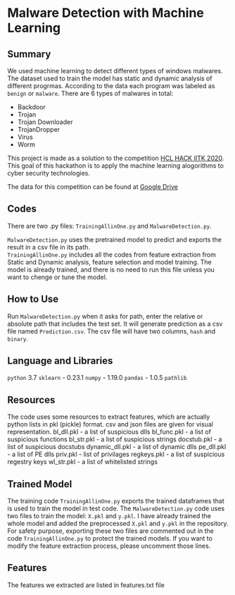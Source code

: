 # Malware Detection with Machine Learning

## Summary
We used machine learning to detect different types of windows malwares. The dataset used to train the model 
has static and dynamic analysis of different progrmas. According to the data each program was labeled as `benign` or `malware`.
There are 6 types of malwares in total:
- Backdoor
- Trojan
- Trojan Downloader
- TrojanDropper
- Virus
- Worm
  
This project is made as a solution to the competition [HCL HACK IITK 2020](https://hackathon.iitk.ac.in/).
This goal of this hackathon is to apply the machine learning alogorithms to cyber security technologies.    
  
The data for this competition can be found at [Google Drive](https://drive.google.com/drive/folders/15LbEhXPxfEXf-U6w2wUJycN2EN3O7NEJ?usp=sharing)  

## Codes
There are two .py files: `TrainingAllinOne.py` and `MalwareDetection.py`.  

`MalwareDetection.py` uses the pretrained model to predict and exports the result in a csv file in its path.  
`TrainingAllinOne.py` includes all the codes from feature extraction from Static and Dynamic analysis, feature selection and model training. The model is already trained,
 and there is no need to run this file unless you want to chenge or tune the model.  


## How to Use
Run `MalwareDetection.py` when it asks for path, enter the relative or absolute path 
that includes the test set. It will generate prediction as a csv file named `Prediction.csv`. The csv file
will have two columns, `hash` and `binary`.  

## Language and Libraries
`python` 3.7
`sklearn` 	- 0.23.1
`numpy` 	- 1.19.0
`pandas` 	- 1.0.5
`pathlib`
  

## Resources 
The code uses some resources to extract features, which are actually python lists in pkl (pickle) format.
csv and json files are given for visual representation.
bl_dll.pkl		- a list of suspicious dlls
bl_func.pkl		- a list of suspicious functions
bl_str.pkl		- a list of suspicious strings
docstub.pkl		- a list of suspicious docstubs
dynamic_dll.pkl	- a list of dynamic dlls
pe_dll.pkl		- a list of PE dlls
priv.pkl		- list of privilages
regkeys.pkl		- a list of suspicious regestry keys
wl_str.pkl		- a list of whitelisted strings  
  
## Trained Model  
The training code `TrainingAllinOne.py` exports the trained dataframes that is used to train the model
in test code. The `MalwareDetection.py` code uses two files to train the model: `X.pkl` and `y.pkl`.
I have already trained the whole model and added the preprocessed `X.pkl` and `y.pkl` in the repository.
For safety purpose, exporting these two files are commented out in the code `TrainingAllinOne.py` to protect the trained models.
If you want to modify the feature extraction process, please uncomment those lines.  
  
## Features  
The features we extracted are listed in features.txt file
